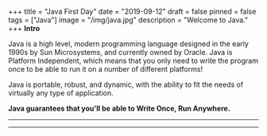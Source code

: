 +++
title = "Java First Day"
date = "2019-09-12"
draft = false
pinned = false
tags = ["Java"]
image = "/img/java.jpg"
description = "Welcome to Java."
+++
**Intro**

Java is a high level, modern programming language designed in the early 1990s by Sun Microsystems, and currently owned by Oracle. Java is Platform Independent, which means that you only need to write the program once to be able to run it on a number of different platforms! 

Java is portable, robust, and dynamic, with the ability to fit the needs of virtually any type of application.

**Java guarantees that you'll be able to Write Once, Run Anywhere.**

****

****
